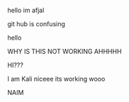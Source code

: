 hello im afjal



git hub is confusing

hello

WHY IS THIS NOT WORKING AHHHHH

HI???

I am Kali niceee its working wooo



NAIM